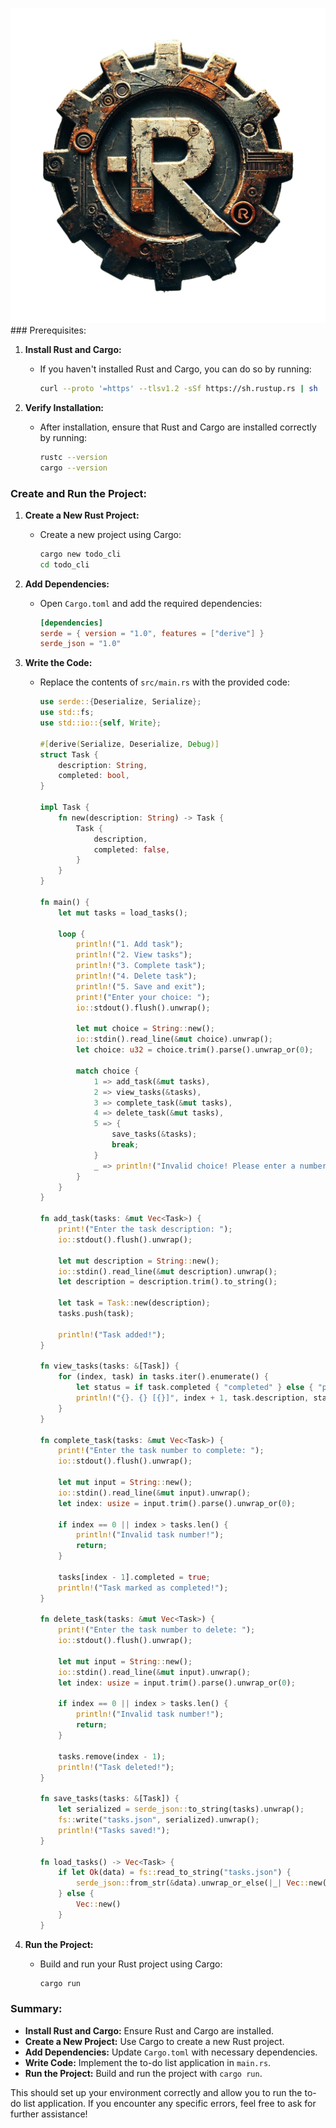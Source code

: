 ![Description](rust.png)### Prerequisites:

1. **Install Rust and Cargo:**

   - If you haven't installed Rust and Cargo, you can do so by running:
     ```sh
     curl --proto '=https' --tlsv1.2 -sSf https://sh.rustup.rs | sh
     ```

2. **Verify Installation:**
   - After installation, ensure that Rust and Cargo are installed correctly by running:
     ```sh
     rustc --version
     cargo --version
     ```

### Create and Run the Project:

1. **Create a New Rust Project:**

   - Create a new project using Cargo:
     ```sh
     cargo new todo_cli
     cd todo_cli
     ```

2. **Add Dependencies:**

   - Open `Cargo.toml` and add the required dependencies:
     ```toml
     [dependencies]
     serde = { version = "1.0", features = ["derive"] }
     serde_json = "1.0"
     ```

3. **Write the Code:**

   - Replace the contents of `src/main.rs` with the provided code:

     ```rust
     use serde::{Deserialize, Serialize};
     use std::fs;
     use std::io::{self, Write};

     #[derive(Serialize, Deserialize, Debug)]
     struct Task {
         description: String,
         completed: bool,
     }

     impl Task {
         fn new(description: String) -> Task {
             Task {
                 description,
                 completed: false,
             }
         }
     }

     fn main() {
         let mut tasks = load_tasks();

         loop {
             println!("1. Add task");
             println!("2. View tasks");
             println!("3. Complete task");
             println!("4. Delete task");
             println!("5. Save and exit");
             print!("Enter your choice: ");
             io::stdout().flush().unwrap();

             let mut choice = String::new();
             io::stdin().read_line(&mut choice).unwrap();
             let choice: u32 = choice.trim().parse().unwrap_or(0);

             match choice {
                 1 => add_task(&mut tasks),
                 2 => view_tasks(&tasks),
                 3 => complete_task(&mut tasks),
                 4 => delete_task(&mut tasks),
                 5 => {
                     save_tasks(&tasks);
                     break;
                 }
                 _ => println!("Invalid choice! Please enter a number between 1 and 5."),
             }
         }
     }

     fn add_task(tasks: &mut Vec<Task>) {
         print!("Enter the task description: ");
         io::stdout().flush().unwrap();

         let mut description = String::new();
         io::stdin().read_line(&mut description).unwrap();
         let description = description.trim().to_string();

         let task = Task::new(description);
         tasks.push(task);

         println!("Task added!");
     }

     fn view_tasks(tasks: &[Task]) {
         for (index, task) in tasks.iter().enumerate() {
             let status = if task.completed { "completed" } else { "pending" };
             println!("{}. {} [{}]", index + 1, task.description, status);
         }
     }

     fn complete_task(tasks: &mut Vec<Task>) {
         print!("Enter the task number to complete: ");
         io::stdout().flush().unwrap();

         let mut input = String::new();
         io::stdin().read_line(&mut input).unwrap();
         let index: usize = input.trim().parse().unwrap_or(0);

         if index == 0 || index > tasks.len() {
             println!("Invalid task number!");
             return;
         }

         tasks[index - 1].completed = true;
         println!("Task marked as completed!");
     }

     fn delete_task(tasks: &mut Vec<Task>) {
         print!("Enter the task number to delete: ");
         io::stdout().flush().unwrap();

         let mut input = String::new();
         io::stdin().read_line(&mut input).unwrap();
         let index: usize = input.trim().parse().unwrap_or(0);

         if index == 0 || index > tasks.len() {
             println!("Invalid task number!");
             return;
         }

         tasks.remove(index - 1);
         println!("Task deleted!");
     }

     fn save_tasks(tasks: &[Task]) {
         let serialized = serde_json::to_string(tasks).unwrap();
         fs::write("tasks.json", serialized).unwrap();
         println!("Tasks saved!");
     }

     fn load_tasks() -> Vec<Task> {
         if let Ok(data) = fs::read_to_string("tasks.json") {
             serde_json::from_str(&data).unwrap_or_else(|_| Vec::new())
         } else {
             Vec::new()
         }
     }
     ```

4. **Run the Project:**
   - Build and run your Rust project using Cargo:
     ```sh
     cargo run
     ```

### Summary:

- **Install Rust and Cargo:** Ensure Rust and Cargo are installed.
- **Create a New Project:** Use Cargo to create a new Rust project.
- **Add Dependencies:** Update `Cargo.toml` with necessary dependencies.
- **Write Code:** Implement the to-do list application in `main.rs`.
- **Run the Project:** Build and run the project with `cargo run`.

This should set up your environment correctly and allow you to run the to-do list application. If you encounter any specific errors, feel free to ask for further assistance!
